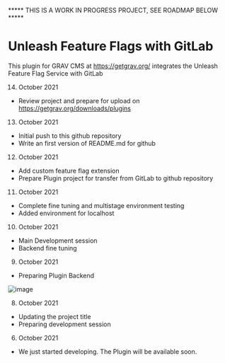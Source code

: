 ***** THIS IS A WORK IN PROGRESS PROJECT, SEE ROADMAP BELOW *****


# Unleash Feature Flags with GitLab
This plugin for GRAV CMS at https://getgrav.org/ integrates the Unleash Feature Flag Service with GitLab

14. October 2021
- Review project and prepare for upload on https://getgrav.org/downloads/plugins

13. October 2021
- Initial push to this github repository
- Write an first version of README.md for github

12. October 2021
- Add custom feature flag extension
- Prepare Plugin project for transfer from GitLab to github repository

11. October 2021
- Complete fine tuning and multistage environment testing
- Added environment for localhost

10. October 2021
- Main Development session
- Backend fine tuning

09. October 2021
- Preparing Plugin Backend

![image](https://user-images.githubusercontent.com/30041108/136654709-934a6743-c063-4969-880c-879769848733.png)

08. October 2021 
- Updating the project title
- Preparing development session

06. October 2021 
- We just started developing. The Plugin will be available soon. 
